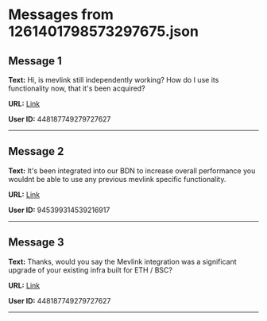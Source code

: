 # Messages from 1261401798573297675.json

## Message 1

**Text:** Hi, is mevlink still independently working? How do I use its functionality now, that it's been acquired?

**URL:** [Link](https://discord.com/channels/638409433860407300/638409433860407302/1261401798573297675)

**User ID:** 448187749279727627

---

## Message 2

**Text:** It's been integrated into our BDN to increase overall performance you wouldnt be able to use any previous mevlink specific functionality.

**URL:** [Link](https://discord.com/channels/638409433860407300/638409433860407302/1261410043669123082)

**User ID:** 945399314539216917

---

## Message 3

**Text:** Thanks, would you say the Mevlink integration was a significant upgrade of your existing infra built for ETH / BSC?

**URL:** [Link](https://discord.com/channels/638409433860407300/638409433860407302/1261420744827731968)

**User ID:** 448187749279727627

---

